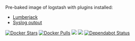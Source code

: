Pre-baked image of logstash with plugins installed:
* [Lumberjack](https://www.elastic.co/guide/en/logstash/current/plugins-inputs-lumberjack.html)
* [Syslog output](https://www.elastic.co/guide/en/logstash/current/plugins-outputs-syslog.html)

[![Docker Stars](https://img.shields.io/docker/stars/evryfs/logstash-docker.svg)]()
[![Docker Pulls](https://img.shields.io/docker/pulls/evryfs/logstash-docker.svg)]()
[![](https://images.microbadger.com/badges/version/evryfs/logstash-docker.svg)](https://microbadger.com/images/evryfs/logstash-docker "Get your own version badge on microbadger.com")
[![](https://images.microbadger.com/badges/image/evryfs/logstash-docker.svg)](https://microbadger.com/images/evryfs/logstash-docker "Get your own image badge on microbadger.com")
[![Dependabot Status](https://api.dependabot.com/badges/status?host=github&repo=evryfs/kibana-docker)](https://dependabot.com)

